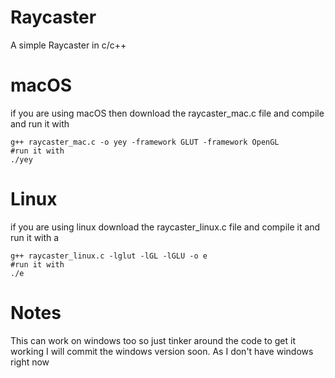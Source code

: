 # Raycaster
A simple Raycaster in c/c++
# macOS
if you are using macOS then download the raycaster_mac.c file
and compile and run it with 
```
g++ raycaster_mac.c -o yey -framework GLUT -framework OpenGL
#run it with
./yey
```
# Linux
if you are using linux download the raycaster_linux.c file
and compile it and run it with a 
```
g++ raycaster_linux.c -lglut -lGL -lGLU -o e
#run it with
./e
```
# Notes
This can work on windows too so just tinker around the code to get it working I will commit the windows version soon. 
As I don't have windows right now

